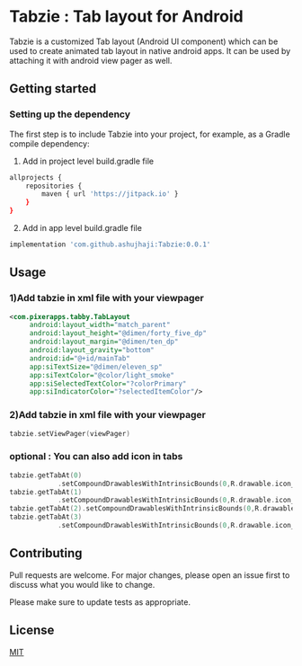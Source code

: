 # Tabzie : Tab layout for Android

Tabzie is a customized Tab layout (Android UI component) which can be used to create animated tab layout in native android apps. It can be used by attaching it with android view pager as well.

## Getting started

### Setting up the dependency

The first step is to include Tabzie into your project, for example, as a Gradle compile dependency:


1) Add in project level build.gradle file 
```bash
allprojects {
    repositories {
        maven { url 'https://jitpack.io' }
    }
}
```

2) Add in app level build.gradle file 
```bash
implementation 'com.github.ashujhaji:Tabzie:0.0.1'
```

## Usage
### 1)Add tabzie in xml file with your viewpager


```xml
<com.pixerapps.tabby.TabLayout
     android:layout_width="match_parent"
     android:layout_height="@dimen/forty_five_dp"
     android:layout_margin="@dimen/ten_dp"
     android:layout_gravity="bottom"
     android:id="@+id/mainTab"
     app:siTextSize="@dimen/eleven_sp"
     app:siTextColor="@color/light_smoke"
     app:siSelectedTextColor="?colorPrimary"
     app:siIndicatorColor="?selectedItemColor"/>
```

### 2)Add tabzie in xml file with your viewpager


```kotlin
tabzie.setViewPager(viewPager)
```

### optional : You can also add icon in tabs


```kotlin
tabzie.getTabAt(0)
            .setCompoundDrawablesWithIntrinsicBounds(0,R.drawable.icon_1, 0,  0)
tabzie.getTabAt(1)
            .setCompoundDrawablesWithIntrinsicBounds(0,R.drawable.icon_2, 0, 0)
tabzie.getTabAt(2).setCompoundDrawablesWithIntrinsicBounds(0,R.drawable.icon_3, 0, 0)
tabzie.getTabAt(3)
            .setCompoundDrawablesWithIntrinsicBounds(0,R.drawable.icon_4, 0, 0)
```

## Contributing
Pull requests are welcome. For major changes, please open an issue first to discuss what you would like to change.

Please make sure to update tests as appropriate.

## License
[MIT](https://choosealicense.com/licenses/mit/)
